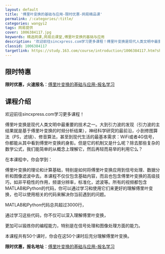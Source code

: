 ```yaml
---
layout: default
title: '傅里叶变换的基础与应用-限时优惠-网易精品课'
permalink: /:categories/:title/
categories: wangyi2
tags: 网易提供
cover: 1006384117.jpg
keywords: 精选网课,网易云课堂,傅里叶变换的基础与应用
description: '欢迎前往sincxpress.com学习更多课程！傅里叶变换是现代人类文明中最重要的技术之一。大到引力波的发现（引力波的'
classid: 1006384117
targetlink: https://study.163.com/course/introduction/1006384117.htm?share=1&shareId=1025206652&utm_campaign=share&utm_medium=iphoneShare&utm_source=&utm_u=1025206652
---
```


## 限时特惠

**限时优惠，火速报名**：[傅里叶变换的基础与应用-报名学习](https://study.163.com/course/introduction/1006384117.htm?share=1&shareId=1025206652&utm_campaign=share&utm_medium=iphoneShare&utm_source=&utm_u=1025206652)

## 课程介绍

欢迎前往sincxpress.com学习更多课程！



傅里叶变换是现代人类文明中最重要的技术之一。大到引力波的发现（引力波的主结果就是基于傅里叶变换的时频分析结果），神经科学研究的最前沿，小到修图算法（PS，滤镜）、修音算法，甚至到现代生活的最基本需求：WiFi或者4G信号，你都能从其中看到傅里叶变换的身影。但是它的机制又是什么呢？除去那些复杂的数学公式，我们能简单的从概念上理解它，然后再轻而易举的利用它么？



在本课程中，你会学到：

傅里叶变换的理论和计算基础，特别是如何将傅里叶变换应用到信号处理、数据分析和图像滤波中去。本课程不仅仅包含基础内容，而且也包含傅里叶变换的高级技巧，如非平稳性的作用，频谱分辨率，标准化，滤波等。所有的视频都包含MATLAB和Python的代码，你可以通过学习和使用它们来更好的理解傅里叶变换，也可以使用相关的代码来解决你当前遇到的问题。







MATLAB和Python代码总共超过3000行，

通过学习这些代码，你不仅可以深入理解傅里叶变换，

更加可以锻炼你的编程能力，特别是在信号处理和图像处理方面的能力。



本课程共有50个课时，你会在这50个课时后充分理解傅里叶变换。

**限时优惠，报名地址**：[傅里叶变换的基础与应用-报名学习](https://study.163.com/course/introduction/1006384117.htm?share=1&shareId=1025206652&utm_campaign=share&utm_medium=iphoneShare&utm_source=&utm_u=1025206652)

